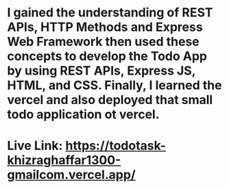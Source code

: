 I gained the understanding of REST APIs, HTTP Methods and Express Web Framework then used these concepts to develop the Todo App by using REST APIs, Express JS, HTML, and CSS. Finally, I learned the vercel and also deployed that small todo application ot vercel.
===========================================================
Live Link:
https://todotask-khizraghaffar1300-gmailcom.vercel.app/
===========================================================